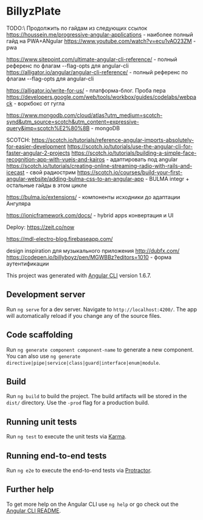 # BillyzPlate

TODO:\\ Продолжить по гайдам из следующих ссылок 
  https://houssein.me/progressive-angular-applications - наиболее полный гайд на PWA+ANgular
  https://www.youtube.com/watch?v=ecu1vAO23ZM - pwa

  https://www.sitepoint.com/ultimate-angular-cli-reference/ - полный референс по флагам --flag-opts для angular-cli
  https://alligator.io/angular/angular-cli-reference/         - полный референс по флагам --flag-opts для angular-cli

  https://alligator.io/write-for-us/ - платформа-блог. Проба пера
  https://developers.google.com/web/tools/workbox/guides/codelabs/webpack - воркбокс от гугла 
  
  https://www.mongodb.com/cloud/atlas?utm_medium=scotch-synd&utm_source=scotch&utm_content=expressive-query&jmp=scotch%E2%80%8B - mongoDB

SCOTCH: 
  https://scotch.io/tutorials/reference-angular-imports-absolutely-for-easier-development 
  https://scotch.io/tutorials/use-the-angular-cli-for-faster-angular-2-projects
  https://scotch.io/tutorials/building-a-simple-face-recognition-app-with-vuejs-and-kairos - адаптировать под angular
  https://scotch.io/tutorials/creating-online-streaming-radio-with-rails-and-icecast - свой радиострим
  https://scotch.io/courses/build-your-first-angular-website/adding-bulma-css-to-an-angular-app - BULMA integr + остальные гайды в этом цикле

  https://bulma.io/extensions/ - компоненты исходники до адаптации Ангуляра




  https://ionicframework.com/docs/ - hybrid apps конвертация и UI

  Deploy:
    https://zeit.co/now

https://mdl-electro-blog.firebaseapp.com/


design inspiration для музыкального приложения 
http://dubfx.com/
https://codepen.io/billyboyz/pen/MGWBBz?editors=1010 - форма аутентификации
















This project was generated with [Angular CLI](https://github.com/angular/angular-cli) version 1.6.7.

## Development server

Run `ng serve` for a dev server. Navigate to `http://localhost:4200/`. The app will automatically reload if you change any of the source files.

## Code scaffolding

Run `ng generate component component-name` to generate a new component. You can also use `ng generate directive|pipe|service|class|guard|interface|enum|module`.

## Build

Run `ng build` to build the project. The build artifacts will be stored in the `dist/` directory. Use the `-prod` flag for a production build.

## Running unit tests

Run `ng test` to execute the unit tests via [Karma](https://karma-runner.github.io).

## Running end-to-end tests

Run `ng e2e` to execute the end-to-end tests via [Protractor](http://www.protractortest.org/).

## Further help

To get more help on the Angular CLI use `ng help` or go check out the [Angular CLI README](https://github.com/angular/angular-cli/blob/master/README.md).
